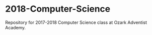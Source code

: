# 2018-Computer-Science
Repository for 2017-2018 Computer Science class at Ozark Adventist Academy.

